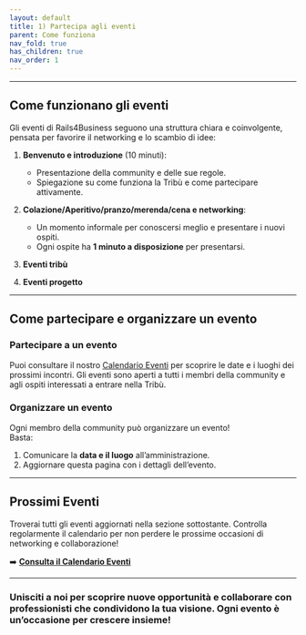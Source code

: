 ```yaml
---
layout: default
title: 1) Partecipa agli eventi
parent: Come funziona
nav_fold: true 
has_children: true
nav_order: 1
---
```



---

## **Come funzionano gli eventi**
Gli eventi di Rails4Business seguono una struttura chiara e coinvolgente, pensata per favorire il networking e lo scambio di idee:

1. **Benvenuto e introduzione** (10 minuti):  
   - Presentazione della community e delle sue regole.  
   - Spiegazione su come funziona la Tribù e come partecipare attivamente.

2. **Colazione/Aperitivo/pranzo/merenda/cena e networking**:  
   - Un momento informale per conoscersi meglio e presentare i nuovi ospiti.  
   - Ogni ospite ha **1 minuto a disposizione** per presentarsi.

3. **Eventi tribù**

4. **Eventi progetto**

---

## **Come partecipare e organizzare un evento**
### Partecipare a un evento
Puoi consultare il nostro [Calendario Eventi](#) per scoprire le date e i luoghi dei prossimi incontri. Gli eventi sono aperti a tutti i membri della community e agli ospiti interessati a entrare nella Tribù.

### Organizzare un evento
Ogni membro della community può organizzare un evento!  
Basta:
1. Comunicare la **data e il luogo** all’amministrazione.
2. Aggiornare questa pagina con i dettagli dell’evento.

---

## **Prossimi Eventi**
Troverai tutti gli eventi aggiornati nella sezione sottostante. Controlla regolarmente il calendario per non perdere le prossime occasioni di networking e collaborazione!

➡️ **[Consulta il Calendario Eventi](#)**

---

### Unisciti a noi per scoprire nuove opportunità e collaborare con professionisti che condividono la tua visione. Ogni evento è un’occasione per crescere insieme!
